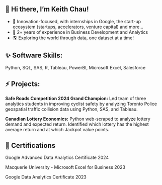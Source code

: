 ## 👋 Hi there, I’m Keith Chau!
- 🚀 Innovation-focused, with internships in Google, the start-up ecosystem (startups, accelerators, venture capital) and more...
- 💼 2+ years of experience in Business Development and Analytics 
- 🌎 Exploring the world through data, one dataset at a time!

## ✨ Software Skills:
Python, SQL, SAS, R, Tableau, PowerBI, Microsoft Excel, Salesforce

## ⚡ Projects:
**Safe Roads Competition 2024 Grand Champion:** Led team of three analytics students in improving cyclist safety by analyzing Toronto Police geospatial traffic collision data using Python, SAS, and Tableau.

**Canadian Lottery Economics:** Python web-scraped to analyze lottery demand and expected return. Identified which lottery has the highest average return and at which Jackpot value points.

## 🌱 Certifications
Google Advanced Data Analytics Certificate 2024

Macquerie University - Microsoft Excel for Business 2023

Google Data Analytics Certificate 2023



<!---
keithchhh/keithchhh is a ✨ special ✨ repository because its `README.md` (this file) appears on your GitHub profile.
You can click the Preview link to take a look at your changes.
--->
